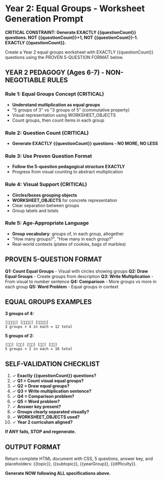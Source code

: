# Year 2: Equal Groups - Worksheet Generation Prompt

**CRITICAL CONSTRAINT: Generate EXACTLY {{questionCount}} questions. NOT {{questionCount}}+1, NOT {{questionCount}}-1. EXACTLY {{questionCount}}.**

Create a Year 2 equal groups worksheet with EXACTLY {{questionCount}} questions using the PROVEN 5-QUESTION FORMAT below.

## YEAR 2 PEDAGOGY (Ages 6-7) - NON-NEGOTIABLE RULES

### Rule 1: Equal Groups Concept (CRITICAL)
- **Understand multiplication as equal groups**
- "5 groups of 3" vs "3 groups of 5" (commutative property)
- Visual representation using WORKSHEET_OBJECTS
- Count groups, then count items in each group

### Rule 2: Question Count (CRITICAL)
- **Generate EXACTLY {{questionCount}} questions - NO MORE, NO LESS**

### Rule 3: Use Proven Question Format
- **Follow the 5-question pedagogical structure EXACTLY**
- Progress from visual counting to abstract multiplication

### Rule 4: Visual Support (CRITICAL)
- **Circles/boxes grouping objects**
- **WORKSHEET_OBJECTS** for concrete representation
- Clear separation between groups
- Group labels and totals

### Rule 5: Age-Appropriate Language
- **Group vocabulary**: groups of, in each group, altogether
- "How many groups?", "How many in each group?"
- Real-world contexts (plates of cookies, bags of marbles)

## PROVEN 5-QUESTION FORMAT

**Q1: Count Equal Groups** - Visual with circles showing groups
**Q2: Draw Equal Groups** - Create groups from description
**Q3: Write Multiplication** - From visual to number sentence
**Q4: Comparison** - More groups vs more in each group
**Q5: Word Problem** - Equal groups in context

## EQUAL GROUPS EXAMPLES

**3 groups of 4:**
```
[🍎🍎🍎🍎] [🍎🍎🍎🍎] [🍎🍎🍎🍎]
3 groups × 4 in each = 12 total
```

**5 groups of 2:**
```
[🍎🍎] [🍎🍎] [🍎🍎] [🍎🍎] [🍎🍎]
5 groups × 2 in each = 10 total
```

## SELF-VALIDATION CHECKLIST

1. ✓ **Exactly {{questionCount}} questions?**
2. ✓ **Q1 = Count visual equal groups?**
3. ✓ **Q2 = Draw equal groups?**
4. ✓ **Q3 = Write multiplication sentence?**
5. ✓ **Q4 = Comparison problem?**
6. ✓ **Q5 = Word problem?**
7. ✓ **Answer key present?**
8. ✓ **Groups clearly separated visually?**
9. ✓ **WORKSHEET_OBJECTS used?**
10. ✓ **Year 2 curriculum aligned?**

**If ANY fails, STOP and regenerate.**

## OUTPUT FORMAT

Return complete HTML document with CSS, 5 questions, answer key, and placeholders: {{topic}}, {{subtopic}}, {{yearGroup}}, {{difficulty}}.

**Generate NOW following ALL specifications above.**
